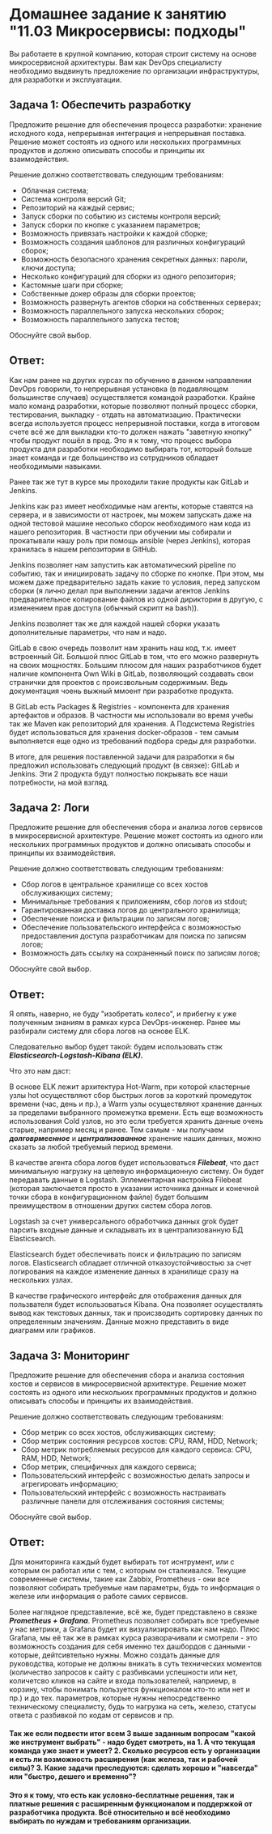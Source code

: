 # Домашнее задание к занятию "11.03 Микросервисы: подходы"

Вы работаете в крупной компанию, которая строит систему на основе микросервисной архитектуры.
Вам как DevOps специалисту необходимо выдвинуть предложение по организации инфраструктуры, для разработки и эксплуатации.


## Задача 1: Обеспечить разработку

Предложите решение для обеспечения процесса разработки: хранение исходного кода, непрерывная интеграция и непрерывная поставка. 
Решение может состоять из одного или нескольких программных продуктов и должно описывать способы и принципы их взаимодействия.

Решение должно соответствовать следующим требованиям:
- Облачная система;
- Система контроля версий Git;
- Репозиторий на каждый сервис;
- Запуск сборки по событию из системы контроля версий;
- Запуск сборки по кнопке с указанием параметров;
- Возможность привязать настройки к каждой сборке;
- Возможность создания шаблонов для различных конфигураций сборок;
- Возможность безопасного хранения секретных данных: пароли, ключи доступа;
- Несколько конфигураций для сборки из одного репозитория;
- Кастомные шаги при сборке;
- Собственные докер образы для сборки проектов;
- Возможность развернуть агентов сборки на собственных серверах;
- Возможность параллельного запуска нескольких сборок;
- Возможность параллельного запуска тестов;

Обоснуйте свой выбор.

## Ответ: 

Как нам ранее на других курсах по обучению в данном направлении DevOps говорили, то непрерывная установка (в подавляющем большинстве случаев) осуществляется командой разработки. Крайне мало команд разработки, которые позволяют полный процесс сборки, тестирования, выкладку - отдать на автоматизацию. Практически всегда используется процесс непрерывной поставки, когда в итоговом счете всё же для выкладки кто-то должен нажать "заветную кнопку" чтобы продукт пошёл в прод.
Это я к тому, что процесс выбора продукта для разработки необходимо выбирать тот, который больше знает команда и где большинство из сотрудников обладает необходимыми навыками.

Ранее так же тут в курсе мы проходили такие продукты как GitLab и Jenkins.

Jenkins как раз имеет необходимые нам агенты, которые ставятся на сервера, и в зависимости от настроек, мы можем запускать даже на одной тестовой машине несолько сборок необходимого нам кода из нашего репозитория. В частности при обучении мы собирали и прокатывали нашу роль при помощь ansible (через Jenkins), которая хранилась в нашем репозитории в GitHub. 

Jenkins позволяет нам запустить как автоматический pipeline по событию, так и  инициировать задачу по сборке по кнопке. При этом, мы можем даже предварительно задать какие то условия, перед запуском сборки (я лично делал при выполнении задачи агентов Jenkins предварительное копирование файлов из одной дириктории в другую, с изменением прав доступа (обычный скрипт на bash)).

Jenkins позволяет так же для каждой нашей сборки указать дополнительные параметры, что нам и надо.

GitLab в свою очередь позволит нам хранить наш код, т.к. имеет встроенный Git. Большой плюс GitLab в том, что его можно развернуть на своих мощностях. Большим плюсом для наших разработчиков будет наличие компонента Own Wiki в GitLab, позволяющий создавать свои странички для проектов с происзвольным содержимым. Ведь документация чоень выжный ммоент при разработке продукта.

В GitLab есть Packages & Registries - компонента для хранения артефактов и образов. В частности мы использовали во время учебы так же Maven как репозиторий для хранения. А Подсистема Registries будет использоваться для хранения docker-образов - тем самым выполняется еще одно из требований подбора среды для разработки.

В итоге, для решения поставленной задачи для разработки я бы предложил использовать следующий продукт (в связке): GitLab и Jenkins. Эти 2 продукта будут полностью покрывать все наши потребности, на мой взгляд.

## Задача 2: Логи

Предложите решение для обеспечения сбора и анализа логов сервисов в микросервисной архитектуре.
Решение может состоять из одного или нескольких программных продуктов и должно описывать способы и принципы их взаимодействия.

Решение должно соответствовать следующим требованиям:
- Сбор логов в центральное хранилище со всех хостов обслуживающих систему;
- Минимальные требования к приложениям, сбор логов из stdout;
- Гарантированная доставка логов до центрального хранилища;
- Обеспечение поиска и фильтрации по записям логов;
- Обеспечение пользовательского интерфейса с возможностью предоставления доступа разработчикам для поиска по записям логов;
- Возможность дать ссылку на сохраненный поиск по записям логов;

Обоснуйте свой выбор.

## Ответ:

Я опять, наверно, не буду "изобретать колесо", и прибегну к уже полученным знаниям в рамках курса DevOps-инженер. Ранее мы разбирали систему для сбора логов на основе ELK.

Следовательно выбор будет такой: будем использовать стэк ***Elasticsearch-Logstash-Kibana (ELK).***

Что это нам даст: 

В основе ELK лежит архитектура Hot-Warm, при которой кластерные узлы hot осуществляют сбор быстрых логов за короткий промедуток времени (час, день и пр.), а Warm узлы осуществляют хранение данных за пределами выбранного промежутка времени. Есть еще возможность использования Cold узлов, но это если требуется хранить данные очень старые, например месяц и ранее. Тем самым - мы получаем ***долговрмеенное***  и ***централизованное*** хранение наших данных, можно сказать за любой требуемый период времени.

В качестве агента сбора логов будет использоваться ***Filebeat***, что даст минимальную нагрузку на целевую информационную систему. Он будет передавать данные в Logstash. Эллементарная настройка Filebeat (которая заключается просто в указании источника данных и конечной точки сбора в конфигурационном файле) будет большим преимуществом в отношении других систем сбора логов.

Logstash за счет универсального обработчика данных grok будет парсить входные данные и складывать их в централизованную БД Elasticsearch.

Elasticsearch будет обеспечивать поиск и фильтрацию по записям логов. Elasticsearch обладает отличной отказоустойчивостью за счет логирования на каждое изменение данных в хранилище сразу на нескольких узлах.

В качестве графического интерфейс для отображения данных для пользвателя будет использоваться Kibana. Она позволяет осуществлять вывод как текстовых данных, так и происзводить сортировку данных по определенным значениям. Данные можно представить в виде диаграмм или графиков.


## Задача 3: Мониторинг

Предложите решение для обеспечения сбора и анализа состояния хостов и сервисов в микросервисной архитектуре.
Решение может состоять из одного или нескольких программных продуктов и должно описывать способы и принципы их взаимодействия.

Решение должно соответствовать следующим требованиям:
- Сбор метрик со всех хостов, обслуживающих систему;
- Сбор метрик состояния ресурсов хостов: CPU, RAM, HDD, Network;
- Сбор метрик потребляемых ресурсов для каждого сервиса: CPU, RAM, HDD, Network;
- Сбор метрик, специфичных для каждого сервиса;
- Пользовательский интерфейс с возможностью делать запросы и агрегировать информацию;
- Пользовательский интерфейс с возможность настраивать различные панели для отслеживания состояния системы;

Обоснуйте свой выбор.

## Ответ:

Для мониторинга каждый будет выбирать тот иснтрумент, или с которым он работал или с тем, с которым он сталкивался.
Текущие современные системы, такие как Zabbix, Prometheus - они все позволяют собирать требуемые нам параметры, будь то информация о железе или информация о работе самих сервисов.

Более наглядное представление, всё же, будет представлено в связке ***Prometheus + Grafana***.
Prometheus позволяет собирать все требуемые у нас метрики, а Grafana будет их визуализировать как нам надо. Плюс Grafana, мы её так же в рамках курса разворачивали и смотрели - это возможность создания для себя именно тех дашбордов с данными - которые, дейтсивтельно нужны. Можно создать данные для руководства, которые не должны вникать в суть технических моментов (количество запросов к сайту с разбивками успешности или нет, количетсво кликов на сайте и входа пользователей, наприемр, в корзину, чтобы понимать пользуется функционалом кто-то или нет и пр.) и до тех. параметров, которые нужны непосредственно техническому специалисту, будь то нагрузка на сеть, железо, статусы ответа с разбивкой по кодам от сервисов и пр.

#### Так же если подвести итог всем 3 выше заданным вопросам "какой же инструмент выбрать" - надо будет смотреть, на 1. А что текущая команда уже знает и умеет? 2. Сколько ресурсов есть у организации и есть ли возможность расширения (как железа, так и рабочей силы)? 3. Какие задачи преследуются: сделать хорошо и "навсегда" или "быстро, дешего и временно"?

#### Это я к тому, что есть как условно-бесплатные решения, так и платные решения с расширенным функционалом и поддержкой от разработчика продукта. Всё относительно и всё необходимо выбирать по нуждам и требованиям организации.
